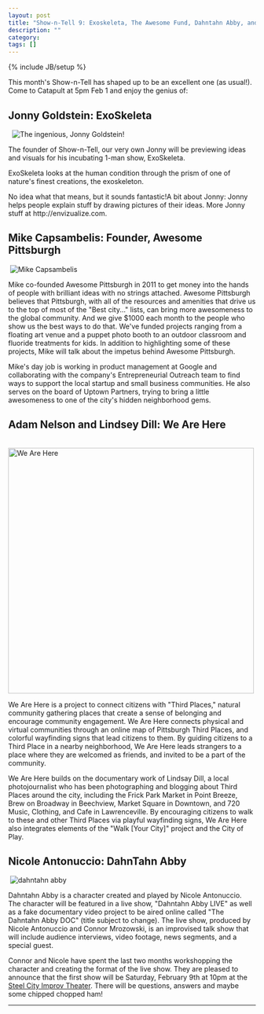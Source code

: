 ```yaml
---
layout: post
title: "Show-n-Tell 9: Exoskeleta, The Awesome Fund, Dahntahn Abby, and We Are Here"
description: ""
category: 
tags: []
---
```

{% include JB/setup %}

<p>This month's Show-n-Tell has shaped up to be an excellent one (as usual!). Come to Catapult at 5pm Feb 1 and enjoy the genius of:</p>
<h2>Jonny Goldstein: ExoSkeleta</h2>
<p>&nbsp; <img src="http://notlaura.com/images/catapult/jonny.jpeg" alt="The ingenious, Jonny Goldstein!" /></p>
<p>The founder of Show-n-Tell, our very own Jonny will be previewing ideas and visuals for his incubating 1-man show, ExoSkeleta.</p>
<p>ExoSkeleta looks at the human condition through the prism of one of nature's finest creations, the exoskeleton.</p>
<p>No idea what that means, but it sounds fantastic!A bit about Jonny: Jonny helps people explain stuff by drawing pictures of their ideas. More Jonny stuff at http://envizualize.com.</p>
<h2>Mike Capsambelis: Founder, Awesome Pittsburgh</h2>
<p>&nbsp;<img src="http://notlaura.com/images/catapult/mike.jpeg" alt="Mike Capsambelis" /></p>
<p>Mike co-founded Awesome Pittsburgh in 2011 to get money into the hands of people with brilliant ideas with no strings attached. Awesome Pittsburgh believes that Pittsburgh, with all of the resources and amenities that drive us to the top of most of the "Best city..." lists, can bring more awesomeness to the global community. And we give $1000 each month to the people who show us the best ways to do that. We've funded projects ranging from a floating art venue and a puppet photo booth to an outdoor classroom and fluoride treatments for kids. In addition to highlighting some of these projects, Mike will talk about the impetus behind Awesome Pittsburgh.</p>
<p>Mike's day job is working in product management at Google and collaborating with the company's Entrepreneurial Outreach team to find ways to support the local startup and small business communities. He also serves on the board of Uptown Partners, trying to bring a little awesomeness to one of the city's hidden neighborhood gems.</p>
<h2>Adam Nelson and Lindsey Dill: We Are Here</h2>
<p>&nbsp; <img src="http://notlaura.com/images/catapult/wearehere.jpg" alt="We Are Here" width="500" /></p>
<p>We Are Here is a project to connect citizens with "Third Places," natural community gathering places that create a sense of belonging and encourage community engagement. We Are Here connects physical and virtual communities through an online map of Pittsburgh Third Places, and colorful wayfinding signs that lead citizens to them. By guiding citizens to a Third Place in a nearby neighborhood, We Are Here leads strangers to a place where they are welcomed as friends, and invited to be a part of the community.</p>
<p>We Are Here builds on the documentary work of Lindsay Dill, a local photojournalist who has been photographing and blogging about Third Places around the city, including the Frick Park Market in Point Breeze, Brew on Broadway in Beechview, Market Square in Downtown, and 720 Music, Clothing, and Cafe in Lawrenceville. By encouraging citizens to walk to these and other Third Places via playful wayfinding signs, We Are Here also integrates elements of the "Walk [Your City]" project and the City of Play.</p>
<h2>Nicole Antonuccio: DahnTahn Abby</h2>
<p>&nbsp;<img src="http://notlaura.com/images/catapult/abby.jpg" alt="dahntahn abby" /></p>
<p>Dahntahn Abby is a character created and played by Nicole Antonuccio. The character will be featured in a live show, "Dahntahn Abby LIVE" as well as a fake documentary video project to be aired online called "The Dahntahn Abby DOC" (title subject to change).  The live show, produced by Nicole Antonuccio and Connor Mrozowski, is an improvised talk show that will include audience interviews, video footage, news segments, and a special guest.</p>
<p>Connor and Nicole have spent the last two months workshopping the character and creating the format of the live show.  They are pleased to announce that the first show will be Saturday, February 9th at 10pm at the <a href="http://steelcityimprov.com" target="blank">Steel City Improv Theater</a>. There will be questions, answers and maybe some chipped chopped ham!</p>
<hr /

